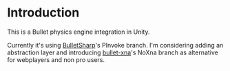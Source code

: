 # Introduction #

This is a Bullet physics engine integration in Unity.

Currently it's using [BulletSharp](https://code.google.com/p/bulletsharp/)'s PInvoke branch. I'm considering adding an abstraction layer and introducing [bullet-xna](https://code.google.com/p/bullet-xna/)'s NoXna branch as alternative for webplayers and non pro users.